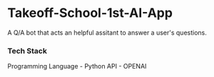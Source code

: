 # Takeoff-School-1st-AI-App

A Q/A bot that acts an helpful assitant to answer a user's questions.

### Tech Stack
Programming Language - Python
API - OPENAI